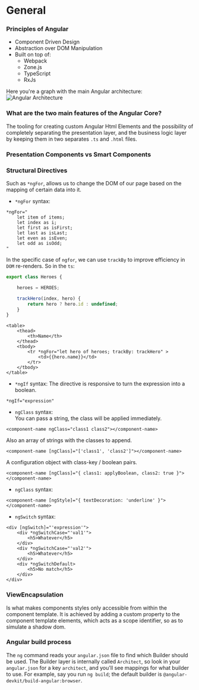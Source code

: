 # General


### Principles of Angular
* Component Driven Design
* Abstraction over DOM Manipulation
* Built on top of:
    * Webpack
    * Zone.js 
    * TypeScript
    * RxJs

Here you're a graph with the main Angular architecture:  
![Angular Architecture](https://angular.io/generated/images/guide/architecture/overview2.png)  

### What are the two main features of the Angular Core?
The tooling for creating custom Angular Html Elements and the 
possibility of completely separating the presentation layer, and the business
logic layer by keeping them in two separates `.ts` and `.html` files.

### Presentation Components vs Smart Components

### Structural Directives
Such as `*ngFor`, allows us to change the DOM of our page based on the
mapping of certain data into it.

* `*ngFor` syntax:  
```angular2html
*ngFor="
    let item of items;
    let index as i;
    let first as isFirst;
    let last as isLast;
    let even as isEven;
    let odd as isOdd;
"
```
In the specific case of `ngfor`, we can use `trackBy` to improve efficiency in `DOM` re-renders. So in the `ts`:
```typescript
export class Heroes {

    heroes = HEROES;

    trackHero(index, hero) {
        return hero ? hero.id : undefined;
    }
} 
```
```angular2html
<table>
    <thead>
        <th>Name</th>
    </thead>
    <tbody>
        <tr *ngFor="let hero of heroes; trackBy: trackHero" >
            <td>{{hero.name}}</td>
        </tr>
    </tbody>
</table>
```

* `*ngIf` syntax:
The directive is responsive to turn the expression into a boolean.  
```angular2html
*ngIf="expression"
```

* `ngClass` syntax:  
You can pass a string, the class will be applied immediately.
```angular2html
<component-name ngClass="class1 class2"></component-name>
```
Also an array of strings with the classes to append.
```angular2html
<component-name [ngClass]="['class1', 'class2']"></component-name>
```
A configuration object with class-key / boolean pairs.
```angular2html
<component-name [ngClass]="{ class1: applyBoolean, class2: true }"></component-name>
```
* `ngClass` syntax:
```angular2html
<component-name [ngStyle]="{ textDecoration: 'underline' }"></component-name>
```  

* `ngSwitch` syntax:  
```angular2html
<div [ngSwitch]="'expression'">
    <div *ngSwitchCase="'val1'">
        <h5>Whatever</h5>
    </div>
    <div *ngSwitchCase="'val2'">
        <h5>Whatever</h5>
    </div>
    <div *ngSwitchDefault>
        <h5>No match</h5>
    </div>
</div>
```  

### ViewEncapsulation
Is what makes components styles only accessible from within the component
template. It is achieved by adding a custom property to the component 
template elements, which acts as a scope identifier, so as to simulate a shadow dom. 

### Angular build process
The `ng` command reads your `angular.json` file to find which Builder should be used. The Builder layer is internally called `Architect`,
so look in your `angular.json` for a key `architect`, and you'll see mappings for what builder to use. For example, say you run `ng build`;
the default builder is `@angular-devkit/build-angular:browser`.
